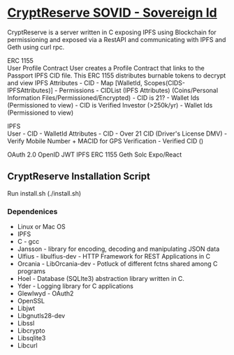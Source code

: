 
# [CryptReserve SOVID - Sovereign Id](https://www.blockchainbpi.com)
CryptReserve is a server written in C exposing IPFS using Blockchain for  permissioning and exposed via a RestAPI and communicating with IPFS and Geth using curl rpc.  

  ERC 1155  
    User Profile Contract
      User creates a Profile Contract that links to the Passport IPFS CID file.
      This ERC 1155 distributes burnable tokens to decrypt and view IPFS Attributes
      - CID
      - Map [WalletId, Scopes(CIDS-IPFSAttributes)] - Permissions
      - CIDList (IPFS Attributes) (Coins/Personal Information Files/Permissioned/Encrypted)
        - CID is 21?
          - Wallet Ids (Permissioned to view)
        - CID is Verified Investor (>250k/yr)
          - Wallet Ids (Permissioned to view)

  IPFS    
    User
      - CID
      - WalletId
    Attributes
      - CID
      - Over 21 CID (Driver's License DMV)
      - Verify Mobile Number + MACID for GPS Verification
      - Verified CID ()

OAuth 2.0
OpenID
JWT
IPFS
ERC 1155
Geth
Solc
Expo/React

## CryptReserve Installation Script
Run install.sh (./install.sh)

### Dependenices
* Linux or Mac OS
* IPFS
* C - gcc
* Jansson - library for encoding, decoding and manipulating JSON data
* Ulfius - libulfius-dev - HTTP Framework for REST Applications in C
* Orcania - LibOrcania-dev - Potluck of different fctns shared among C programs
* Hoel - Database (SQLIte3) abstraction library written in C.
* Yder - Logging library for C applications
* Glewlwyd - OAuth2
* OpenSSL
* Libjwt
* Libgnutls28-dev
* Libssl
* Libcrypto
* Libsqlite3
* Libcurl
